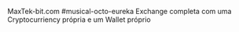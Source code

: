 MaxTek-bit.com #musical-octo-eureka
Exchange completa com uma Cryptocurriency própria e um Wallet próprio 
